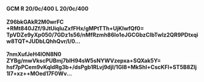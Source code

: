 #### GCM R 20/0c/400 L 20/0c/400
**Z96bkGAkR2M0wrFC**<br/>**+RMt840JZf/9JtUiqIuZxfFHx/gMPtTTh+UjKIwfQf0=**<br/>**TpVDZe9yXp050/7GDz1s56/nMfRzmh86Io1eJGCGbzCIbTwlz2QR9PDtxqiw8TQT+JUDbLQhhQvr/I/0...**<br/><br/>
**7nmXufJeH4ION8N0**<br/>**ZYBg/mwVkscPUBmj7bIH94sW5sNYWVzepxa+SQXak5Y=**<br/>**hsf7pPCem9vKqldRg3b+/dsPgb1RLvj9djI/1GI8+MkShl+CscKFl+ST5B8ZIj1I7+xz++MOed17F0Wv...**